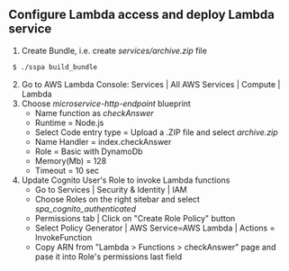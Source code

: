 ## Configure Lambda access and deploy Lambda service

1. Create Bundle, i.e. create _services/archive.zip_ file
```bash
 $ ./sspa build_bundle
```
2. Go to AWS Lambda Console: Services | All AWS Services | Compute | Lambda
3. Choose _microservice-http-endpoint_ blueprint
	* Name function as _checkAnswer_ 
	* Runtime = Node.js
	* Select Code entry type = Upload a .ZIP file and select _archive.zip_
	* Name Handler = index.checkAnswer
	* Role = Basic with DynamoDb
	* Memory(Mb) = 128
	* Timeout = 10 sec
4. Update Cognito User's Role to invoke Lambda functions
	* Go to Services | Security & Identity | IAM
	* Choose Roles on the right sitebar and select _spa_cognito_authenticated_
	* Permissions tab | Click on "Create Role Policy" button
	* Select Policy Generator | AWS Service=AWS Lambda | Actions = InvokeFunction
	* Copy ARN from "Lambda > Functions > checkAnswer" page and pase it into Role's permissions last field
